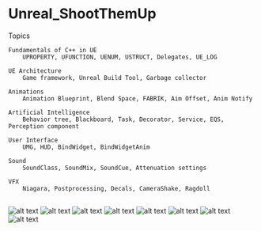 # Unreal_ShootThemUp
Topics

    Fundamentals of C++ in UE
        UPROPERTY, UFUNCTION, UENUM, USTRUCT, Delegates, UE_LOG

    UE Architecture
        Game framework, Unreal Build Tool, Garbage collector

    Animations
        Animation Blueprint, Blend Space, FABRIK, Aim Offset, Anim Notify

    Artificial Intelligence
        Behavior tree, Blackboard, Task, Decorator, Service, EQS, Perception component

    User Interface
        UMG, HUD, BindWidget, BindWidgetAnim

    Sound
        SoundClass, SoundMix, SoundCue, Attenuation settings

    VFX
        Niagara, Postprocessing, Decals, CameraShake, Ragdoll
##
![alt text](https://github.com/life-exe/UnrealEngine/blob/ShootThemUpGame/Design/4.png)
![alt text](https://github.com/life-exe/UnrealEngine/blob/ShootThemUpGame/Design/2.png)
![alt text](https://github.com/life-exe/UnrealEngine/blob/ShootThemUpGame/Design/1.png)
![alt text](https://github.com/life-exe/UnrealEngine/blob/ShootThemUpGame/Design/3.png)
![alt text](https://github.com/ReadMe/4.png)
![alt text](https://github.com/ReadMe/2.png)
![alt text](https://github.com/ReadMe/1.png)
![alt text](https://github.com/ReadMe/3.png)

##
